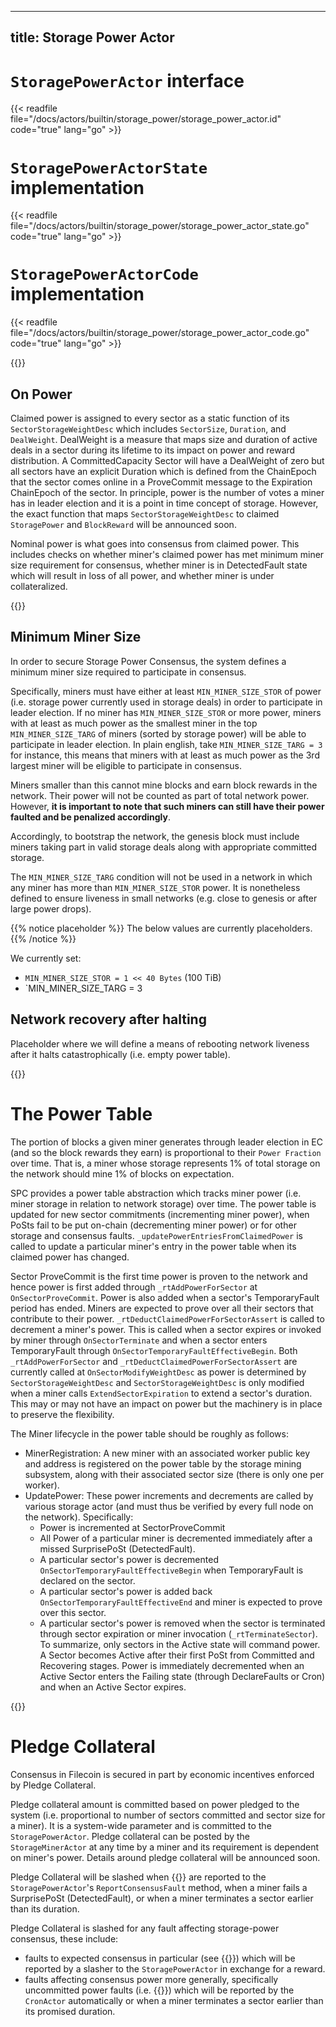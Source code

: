  ---
title: Storage Power Actor
---

# `StoragePowerActor` interface

{{< readfile file="/docs/actors/builtin/storage_power/storage_power_actor.id" code="true" lang="go" >}}

# `StoragePowerActorState` implementation

{{< readfile file="/docs/actors/builtin/storage_power/storage_power_actor_state.go" code="true" lang="go" >}}

# `StoragePowerActorCode` implementation

{{< readfile file="/docs/actors/builtin/storage_power/storage_power_actor_code.go" code="true" lang="go" >}}

{{<label storage_power>}}
## On Power

Claimed power is assigned to every sector as a static function of its `SectorStorageWeightDesc` which includes `SectorSize`, `Duration`, and `DealWeight`. DealWeight is a measure that maps size and duration of active deals in a sector during its lifetime to its impact on power and reward distribution. A CommittedCapacity Sector will have a DealWeight of zero but all sectors have an explicit Duration which is defined from the ChainEpoch that the sector comes online in a ProveCommit message to the Expiration ChainEpoch of the sector. In principle, power is the number of votes a miner has in leader election and it is a point in time concept of storage. However, the exact function that maps `SectorStorageWeightDesc` to claimed `StoragePower` and `BlockReward` will be announced soon.

Nominal power is what goes into consensus from claimed power. This includes checks on whether miner's claimed power has met minimum miner size requirement for consensus, whether miner is in DetectedFault state which will result in loss of all power, and whether miner is under collateralized.

{{<label min_miner_size>}}
## Minimum Miner Size

In order to secure Storage Power Consensus, the system defines a minimum miner size required to participate in consensus.

Specifically, miners must have either at least `MIN_MINER_SIZE_STOR` of power (i.e. storage power currently used in storage deals) in order to participate in leader election. If no miner has `MIN_MINER_SIZE_STOR` or more power, miners with at least as much power as the smallest miner in the top `MIN_MINER_SIZE_TARG` of miners (sorted by storage power) will be able to participate in leader election. In plain english, take `MIN_MINER_SIZE_TARG = 3` for instance, this means that miners with at least as much power as the 3rd largest miner will be eligible to participate in consensus.

Miners smaller than this cannot mine blocks and earn block rewards in the network. Their power will not be counted as part of total network power. However, **it is important to note that such miners can still have their power faulted and be penalized accordingly**.

Accordingly, to bootstrap the network, the genesis block must include miners taking part in valid storage deals along with appropriate committed storage.

The `MIN_MINER_SIZE_TARG` condition will not be used in a network in which any miner has more than `MIN_MINER_SIZE_STOR` power. It is nonetheless defined to ensure liveness in small networks (e.g. close to genesis or after large power drops).

{{% notice placeholder %}}
The below values are currently placeholders.
{{% /notice %}}

We currently set:

- `MIN_MINER_SIZE_STOR = 1 << 40 Bytes` (100 TiB)
- `MIN_MINER_SIZE_TARG = 3

## Network recovery after halting

Placeholder where we will define a means of rebooting network liveness after it halts catastrophically (i.e. empty power table).

{{<label power_table>}}
# The Power Table

The portion of blocks a given miner generates through leader election in EC (and so the block rewards they earn) is proportional to their `Power Fraction` over time. That is, a miner whose storage represents 1% of total storage on the network should mine 1% of blocks on expectation.

SPC provides a power table abstraction which tracks miner power (i.e. miner storage in relation to network storage) over time. The power table is updated for new sector commitments (incrementing miner power), when PoSts fail to be put on-chain (decrementing miner power) or for other storage and consensus faults. `_updatePowerEntriesFromClaimedPower` is called to update a particular miner's entry in the power table when its claimed power has changed.

Sector ProveCommit is the first time power is proven to the network and hence power is first added through `_rtAddPowerForSector` at `OnSectorProveCommit`. Power is also added when a sector's TemporaryFault period has ended. Miners are expected to prove over all their sectors that contribute to their power. `_rtDeductClaimedPowerForSectorAssert` is called to decrement a miner's power. This is called when a sector expires or invoked by miner through `OnSectorTerminate` and when a sector enters TemporaryFault through `OnSectorTemporaryFaultEffectiveBegin`. Both `_rtAddPowerForSector` and `_rtDeductClaimedPowerForSectorAssert` are currently called at `OnSectorModifyWeightDesc` as power is determined by `SectorStorageWeightDesc` and `SectorStorageWeightDesc` is only modified when a miner calls `ExtendSectorExpiration` to extend a sector's duration. This may or may not have an impact on power but the machinery is in place to preserve the flexibility.

The Miner lifecycle in the power table should be roughly as follows:

- MinerRegistration: A new miner with an associated worker public key and address is registered on the power table by the storage mining subsystem, along with their associated sector size (there is only one per worker).
- UpdatePower: These power increments and decrements are called by various storage actor (and must thus be verified by every full node on the network). Specifically:
    - Power is incremented at SectorProveCommit
    - All Power of a particular miner is decremented immediately after a missed SurprisePoSt (DetectedFault).
    - A particular sector's power is decremented `OnSectorTemporaryFaultEffectiveBegin` when TemporaryFault is declared on the sector.
    - A particular sector's power is added back `OnSectorTemporaryFaultEffectiveEnd` and miner is expected to prove over this sector. 
    - A particular sector's power is removed when the sector is terminated through sector expiration or miner invocation (`_rtTerminateSector`).
To summarize, only sectors in the Active state will command power. A Sector becomes Active after their first PoSt from Committed and Recovering stages. Power is immediately decremented when an Active Sector enters the Failing state (through DeclareFaults or Cron) and when an Active Sector expires.

{{<label pledge_collateral>}}
# Pledge Collateral

Consensus in Filecoin is secured in part by economic incentives enforced by Pledge Collateral.

Pledge collateral amount is committed based on power pledged to the system (i.e. proportional to number of sectors committed and sector size for a miner). It is a system-wide parameter and is committed to the `StoragePowerActor`. Pledge collateral can be posted by the `StorageMinerActor` at any time by a miner and its requirement is dependent on miner's power. Details around pledge collateral will be announced soon.

Pledge Collateral will be slashed when {{<sref consensus_faults>}} are reported to the `StoragePowerActor`'s `ReportConsensusFault` method, when a miner fails a SurprisePoSt (DetectedFault), or when a miner terminates a sector earlier than its duration.

Pledge Collateral is slashed for any fault affecting storage-power consensus, these include:

- faults to expected consensus in particular (see {{<sref consensus_faults>}}) which will be reported by a slasher to the `StoragePowerActor` in exchange for a reward.
- faults affecting consensus power more generally, specifically uncommitted power faults (i.e. {{<sref storage_faults>}}) which will be reported by the `CronActor` automatically or when a miner terminates a sector earlier than its promised duration.
